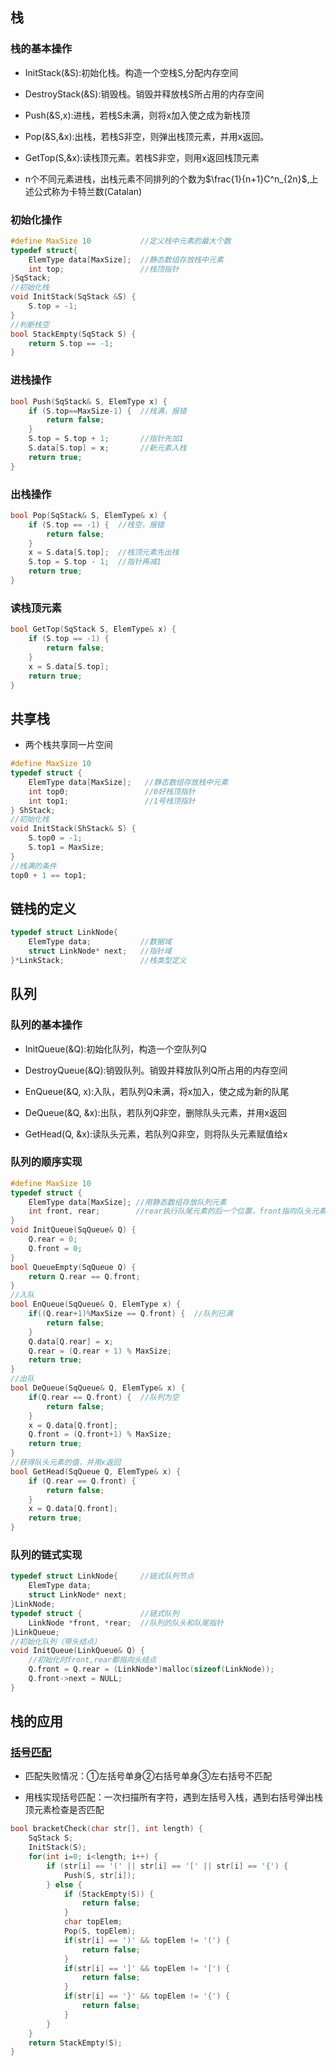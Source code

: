 ## 栈

### 栈的基本操作

- InitStack(&S):初始化栈。构造一个空栈S,分配内存空间

- DestroyStack(&S):销毁栈。销毁并释放栈S所占用的内存空间

- Push(&S,x):进栈，若栈S未满，则将x加入使之成为新栈顶

- Pop(&S,&x):出栈，若栈S非空，则弹出栈顶元素，并用x返回。

- GetTop(S,&x):读栈顶元素。若栈S非空，则用x返回栈顶元素

- n个不同元素进栈，出栈元素不同排列的个数为$\frac{1}{n+1}C^n_{2n}$,上述公式称为卡特兰数(Catalan)

### 初始化操作

```cpp
#define MaxSize 10           //定义栈中元素的最大个数
typedef struct{
    ElemType data[MaxSize];  //静态数组存放栈中元素
    int top;                 //栈顶指针
}SqStack;
//初始化栈
void InitStack(SqStack &S) {
    S.top = -1;
}
//判断栈空
bool StackEmpty(SqStack S) {
    return S.top == -1;
}
```

### 进栈操作

```cpp
bool Push(SqStack& S, ElemType x) {
    if (S.top==MaxSize-1) {  //栈满，报错
        return false;
    }
    S.top = S.top + 1;       //指针先加1
    S.data[S.top] = x;       //新元素入栈
    return true;
}
```

### 出栈操作

```cpp
bool Pop(SqStack& S, ElemType& x) {
    if (S.top == -1) {  //栈空，报错
        return false;
    }
    x = S.data[S.top];  //栈顶元素先出栈
    S.top = S.top - 1;  //指针再减1
    return true;
}
```

### 读栈顶元素

```cpp
bool GetTop(SqStack S, ElemType& x) {
    if (S.top == -1) {
        return false;
    }
    x = S.data[S.top];
    return true;
}
```

## 共享栈

- 两个栈共享同一片空间

```cpp
#define MaxSize 10
typedef struct {
    ElemType data[MaxSize];   //静态数组存放栈中元素
    int top0;                 //0好栈顶指针
    int top1;                 //1号栈顶指针
} ShStack;
//初始化栈
void InitStack(ShStack& S) {
    S.top0 = -1;
    S.top1 = MaxSize;
}
//栈满的条件
top0 + 1 == top1;
```

## 链栈的定义

```cpp
typedef struct LinkNode{
    ElemType data;           //数据域
    struct LinkNode* next;   //指针域
}*LinkStack;                 //栈类型定义
```

## 队列

### 队列的基本操作

- InitQueue(&Q):初始化队列，构造一个空队列Q

- DestroyQueue(&Q):销毁队列。销毁并释放队列Q所占用的内存空间

- EnQueue(&Q, x):入队，若队列Q未满，将x加入，使之成为新的队尾

- DeQueue(&Q, &x):出队，若队列Q非空，删除队头元素，并用x返回

- GetHead(Q, &x):读队头元素，若队列Q非空，则将队头元素赋值给x

### 队列的顺序实现

```cpp
#define MaxSize 10
typedef struct {
    ElemType data[MaxSize]; //用静态数组存放队列元素
    int front, rear;        //rear执行队尾元素的后一个位置，front指向队头元素
}
void InitQueue(SqQueue& Q) {
    Q.rear = 0;
    Q.front = 0;
}
bool QueueEmpty(SqQueue Q) {
    return Q.rear == Q.front;
}
//入队
bool EnQueue(SqQueue& Q, ElemType x) {
    if((Q.rear+1)%MaxSize == Q.front) {  //队列已满
        return false;
    }
    Q.data[Q.rear] = x;
    Q.rear = (Q.rear + 1) % MaxSize;
    return true;
}
//出队
bool DeQueue(SqQueue& Q, ElemType& x) {
    if(Q.rear == Q.front) {  //队列为空
        return false;
    }
    x = Q.data[Q.front];
    Q.front = (Q.front+1) % MaxSize;
    return true;
}
//获得队头元素的值，并用x返回
bool GetHead(SqQueue Q, ElemType& x) {
    if (Q.rear == Q.front) {
        return false;
    }
    x = Q.data[Q.front];
    return true;
}
```

### 队列的链式实现

```cpp
typedef struct LinkNode{     //链式队列节点
    ElemType data;
    struct LinkNode* next;
}LinkNode;
typedef struct {             //链式队列
    LinkNode *front, *rear;  //队列的队头和队尾指针
}LinkQueue;
//初始化队列（带头结点）
void InitQueue(LinkQueue& Q) {
    //初始化时front,rear都指向头结点
    Q.front = Q.rear = (LinkNode*)malloc(sizeof(LinkNode));
    Q.front->next = NULL;
}
```

## 栈的应用

### [括号匹配](http://assets.processon.com/chart_image/624d36a9637689075c5d0b8e.png)

- 匹配失败情况：①左括号单身②右括号单身③左右括号不匹配

- 用栈实现括号匹配：一次扫描所有字符，遇到左括号入栈，遇到右括号弹出栈顶元素检查是否匹配

```cpp
bool bracketCheck(char str[], int length) {
    SqStack S;
    InitStack(S);
    for(int i=0; i<length; i++) {
        if (str[i] == '(' || str[i] == '[' || str[i] == '{') {
            Push(S, str[i]);
        } else {
            if (StackEmpty(S)) {
                return false;
            }
            char topElem;
            Pop(S, topElem);
            if(str[i] == ')' && topElem != '(') {
                return false;
            }
            if(str[i] == ']' && topElem != '[') {
                return false;
            }
            if(str[i] == '}' && topElem != '{') {
                return false;
            }
        }
    }
    return StackEmpty(S);
}
```
